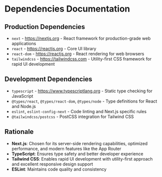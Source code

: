# Dependencies Documentation

## Production Dependencies

- `next` - https://nextjs.org - React framework for production-grade web applications
- `react` - https://reactjs.org - Core UI library
- `react-dom` - https://reactjs.org - React rendering for web browsers
- `tailwindcss` - https://tailwindcss.com - Utility-first CSS framework for rapid UI development

## Development Dependencies

- `typescript` - https://www.typescriptlang.org - Static type checking for JavaScript
- `@types/react`, `@types/react-dom`, `@types/node` - Type definitions for React and Node.js
- `eslint`, `eslint-config-next` - Code linting and Next.js specific rules
- `@tailwindcss/postcss` - PostCSS integration for Tailwind CSS

## Rationale

- **Next.js**: Chosen for its server-side rendering capabilities, optimized performance, and modern features like the App Router
- **TypeScript**: Ensures type safety and better developer experience
- **Tailwind CSS**: Enables rapid UI development with utility-first approach and excellent responsive design support
- **ESLint**: Maintains code quality and consistency

